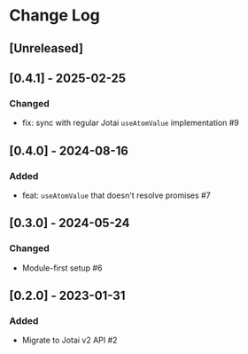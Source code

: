 # Change Log

## [Unreleased]

## [0.4.1] - 2025-02-25

### Changed

- fix: sync with regular Jotai `useAtomValue` implementation #9

## [0.4.0] - 2024-08-16

### Added

- feat: `useAtomValue` that doesn't resolve promises #7

## [0.3.0] - 2024-05-24

### Changed

- Module-first setup #6

## [0.2.0] - 2023-01-31

### Added

- Migrate to Jotai v2 API #2
